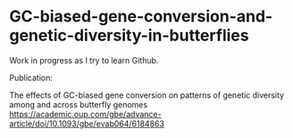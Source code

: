 # GC-biased-gene-conversion-and-genetic-diversity-in-butterflies

Work in progress as I try to learn Github.


Publication:

The effects of GC-biased gene conversion on patterns of genetic diversity among and across butterfly genomes
https://academic.oup.com/gbe/advance-article/doi/10.1093/gbe/evab064/6184863

